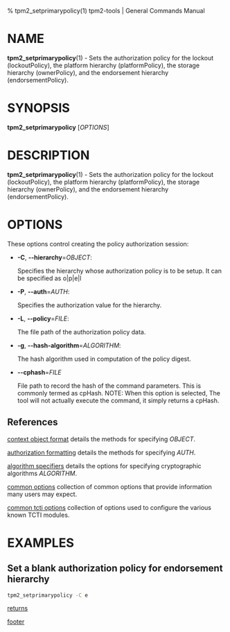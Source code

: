 % tpm2_setprimarypolicy(1) tpm2-tools | General Commands Manual

# NAME

**tpm2_setprimarypolicy**(1) - Sets the authorization policy for the lockout
(lockoutPolicy), the platform hierarchy (platformPolicy), the storage hierarchy
(ownerPolicy), and the endorsement hierarchy (endorsementPolicy).

# SYNOPSIS

**tpm2_setprimarypolicy** [*OPTIONS*]

# DESCRIPTION

**tpm2_setprimarypolicy**(1) -  Sets the authorization policy for the lockout
(lockoutPolicy), the platform hierarchy (platformPolicy), the storage hierarchy
(ownerPolicy), and the endorsement hierarchy (endorsementPolicy).

# OPTIONS

These options control creating the policy authorization session:

  * **-C**, **\--hierarchy**=_OBJECT_:

    Specifies the hierarchy whose authorization policy is to be setup. It can be
    specified as o|p|e|l

 * **-P**, **\--auth**=_AUTH_:

    Specifies the authorization value for the hierarchy.

  * **-L**, **\--policy**=_FILE_:

    The file path of the authorization policy data.

  * **-g**, **\--hash-algorithm**=_ALGORITHM_:

    The hash algorithm used in computation of the policy digest.

 * **\--cphash**=_FILE_

    File path to record the hash of the command parameters. This is commonly
    termed as cpHash. NOTE: When this option is selected, The tool will not
    actually execute the command, it simply returns a cpHash.

## References

[context object format](common/ctxobj.md) details the methods for specifying
_OBJECT_.

[authorization formatting](common/authorizations.md) details the methods for
specifying _AUTH_.

[algorithm specifiers](common/alg.md) details the options for specifying
cryptographic algorithms _ALGORITHM_.

[common options](common/options.md) collection of common options that provide
information many users may expect.

[common tcti options](common/tcti.md) collection of options used to configure
the various known TCTI modules.


# EXAMPLES

## Set a blank authorization policy for endorsement hierarchy
```bash
tpm2_setprimarypolicy -C e
```

[returns](common/returns.md)

[footer](common/footer.md)
